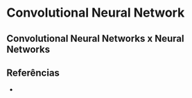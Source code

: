 # Convolutional Neural Network

## Convolutional Neural Networks x Neural Networks

## Referências
- 